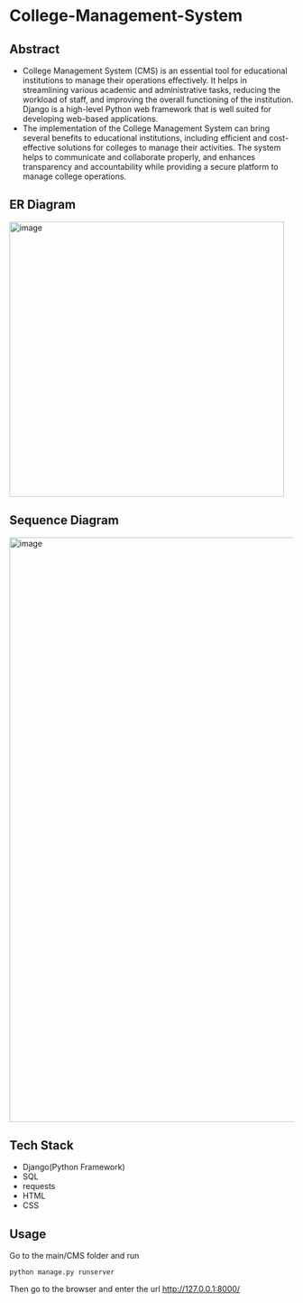 # College-Management-System

## Abstract

* College Management System (CMS) is an essential tool for
educational institutions to manage their operations effectively. It helps
in streamlining various academic and administrative tasks, reducing
the workload of staff, and improving the overall functioning of the
institution. Django is a high-level Python web framework that is well
suited for developing web-based applications.
* The implementation of the College Management System can bring
several benefits to educational institutions, including efficient and
cost-effective solutions for colleges to manage their activities. The
system helps to communicate and collaborate properly, and enhances
transparency and accountability while providing a secure platform to
manage college operations.

## ER Diagram

<img width="487" alt="image" src="https://github.com/user-attachments/assets/9b82816d-6781-42cc-9d63-7e4de59482ca">

## Sequence Diagram

<img width="1035" alt="image" src="https://github.com/user-attachments/assets/ca1bf22d-30c3-43ba-8508-6fe680cbda11">

## Tech Stack

* Django(Python Framework)
* SQL
* requests
* HTML
* CSS

## Usage

Go to the main/CMS folder and run

``` python manage.py runserver ```

Then go to the browser and enter the url http://127.0.0.1:8000/
